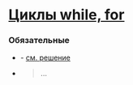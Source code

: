 # [Циклы while, for](https://learn.javascript.ru/while-for)

### Обязательные
 
* []() - [см. решение]()

* []()
  > ...